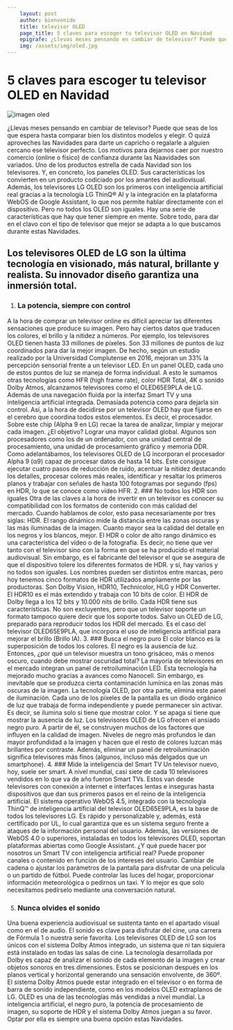 ```yaml
--- 
    layout: post
    author: bienvenido
    title: televisor OLED
    page_title: 5 claves para escoger tu televisor OLED en Navidad
    epigrafe: ¿Llevas meses pensando en cambiar de televisor? Puede que seas de los que espera hasta comparar bien los distintos modelos y elegir. O quizá aproveches las Navidades para darte un capricho o regalarle a alguien cercano ese televisor perfecto. 
    img: /assets/img/oled.jpg
---
```


# 5 claves para escoger tu televisor OLED en Navidad
![imagen oled]({{site.baseurl}}/assets/img/oled.jpg)

¿Llevas meses pensando en cambiar de televisor? Puede que seas de los que espera hasta comparar bien los distintos modelos y elegir. O quizá aproveches las Navidades para darte un capricho o regalarle a alguien cercano ese televisor perfecto. Los motivos para dejarnos caer por nuestro comercio (online o físico) de confianza durante las Naavidades son variados.
Uno de los productos estrella de cada Navidad son los televisores. Y, en concreto, los paneles OLED. Sus características los convierten en un producto codiciado por los amantes del audiovisual. Además, los televisores LG OLED son los primeros con inteligencia artificial real gracias a la tecnología LG ThinQ® AI y la integración en la plataforma WebOS de Google Assistant, lo que nos permite hablar directamente con el dispositivo.
Pero no todos los OLED son iguales. Hay una serie de características que hay que tener siempre en mente. Sobre todo, para dar en el clavo con el tipo de televisor que mejor se adapta a lo que buscamos durante estas Navidades.
 
 
## Los televisores OLED de LG son la última tecnología en visionado, más natural, brillante y realista. Su innovador diseño garantiza una inmersión total.
1. ### La potencia, siempre con control
A la hora de comprar un televisor online es difícil apreciar las diferentes sensaciones que produce su imagen. Pero hay ciertos datos que traducen los colores, el brillo y la nitidez a números. Por ejemplo, los televisores OLED tienen hasta 33 millones de píxeles. Son 33 millones de puntos de luz coordinados para dar la mejor imagen. De hecho, según un estudio realizado por la Universidad Complutense en 2016, mejoran un 33% la percepción sensorial frente a un televisor LED.
En un panel OLED, cada uno de estos puntos de luz se maneja de forma individual. A esto le sumamos otras tecnologías como HFR (high frame rate), color HDR Total, 4K o sonido Dolby Atmos, alcanzamos televisores como el OLED65E9PLA de LG. Además de una navegación fluida por la interfaz Smart TV y una inteligencia artificial integrada. Demasiada potencia como para dejarla sin control.
Así, a la hora de decidirse por un televisor OLED hay que fijarse en el cerebro que coordina todos estos elementos. Es decir, el procesador. Sobre este chip (Alpha 9 en LG) recae la tarea de analizar, limpiar y mejorar cada imagen. ¿El objetivo? Lograr una mayor calidad global. Algunos son procesadores como los de un ordenador, con una unidad central de procesamiento, una unidad de procesamiento gráfico y memoria DDR.
Como adelantábamos, los televisores OLED de LG incorporan el procesador Alpha 9 (α9) capaz de procesar datos de hasta 14 bits. Este consigue ejecutar cuatro pasos de reducción de ruido, acentuar la nitidez destacando los detalles, procesar colores más reales, identificar y resaltar los primeros planos y trabajar con señales de hasta 100 fotogramas por segundo (fps) en HDR, lo que se conoce como vídeo HFR.
2. ### No todos los HDR son iguales
Otra de las claves a la hora de invertir en un televisor es conocer su compatibilidad con los formatos de contenido con más calidad del mercado. Cuando hablamos de color, esto pasa necesariamente por tres siglas: HDR. El rango dinámico mide la distancia entre las zonas oscuras y las más iluminadas de la imagen. Cuanto mayor sea la calidad del detalle en los negros y los blancos, mejor.
El HDR o color de alto rango dinámico es una característica del vídeo o de la fotografía. Es decir, no tiene que ver tanto con el televisor sino con la forma en que se ha producido el material audiovisual. Sin embargo, es el fabricante del televisor el que se asegura de que el dispositivo tolere los diferentes formatos de HDR. y sí, hay varios y no todos son iguales.
Los nombres pueden ser distintos entre marcas, pero hoy tenemos cinco formatos de HDR utilizados ampliamente por las productoras. Son Dolby Vision, HDR10, Technicolor, HLG y HDR Converter. El HDR10 es el más extendido y trabaja con 10 bits de color. El HDR de Dolby llega a los 12 bits y 10.000 nits de brillo. Cada HDR tiene sus características. No son excluyentes, pero que un televisor soporte un formato tampoco quiere decir que los soporte todos. Salvo un OLED de LG, preparado para reproducir todos los HDR del mercado. Es el caso del televisor OLED65E9PLA, que incorpora el uso de inteligencia artificial para mejorar el brillo (Brillo IA).
3. ### Busca el negro puro
El color blanco es la superposición de todos los colores. El negro es la ausencia de luz. Entonces, ¿por qué un televisor muestra un tono grisáceo, más o menos oscuro, cuando debe mostrar oscuridad total? La mayoría de televisores en el mercado integran un panel de retroiluminación LED. Esta tecnología ha mejorado mucho gracias a avances como Nanocell.
Sin embargo, es inevitable que se produzca cierta contaminación lumínica en las zonas más oscuras de la imagen. La tecnología OLED, por otra parte, elimina este panel de iluminación. Cada uno de los píxeles de la pantalla es un diodo orgánico de luz que trabaja de forma independiente y puede permanecer sin activar. Es decir, se ilumina solo si tiene que mostrar color. Y se apaga si tiene que mostrar la ausencia de luz.
Los televisores OLED de LG ofrecen el ansiado negro puro. A partir de él, se construyen muchos de los factores que influyen en la calidad de imagen. Niveles de negro más profundos le dan mayor profundidad a la imagen y hacen que el resto de colores luzcan más brillantes por contraste. Además, eliminar un panel de retroiluminación significa televisores más finos (algunos, incluso más delgados que un smartphone).
4. ### Mide la inteligencia del Smart TV
Un televisor nuevo, hoy, suele ser smart. A nivel mundial, casi siete de cada 10 televisores vendidos en lo que va de año fueron Smart TVs. Estos van desde televisores con conexión a internet e interfaces lentas e inseguras hasta dispositivos que dan sus primeros pasos en el reino de la inteligencia artificial.
El sistema operativo WebOS 4.5, integrado con la tecnología ThinQ™ de inteligencia artificial del televisor OLED65E9PLA, es la base de todos los televisores LG. Es rápido y personalizable y, además, está certificado por UL, lo cual garantiza que es un sistema seguro frente a ataques de la información personal del usuario. Además, las versiones de WebOS 4.0 o superiores, instaladas en todos los televisores OLED, soportan plataformas abiertas como Google Assistant.
¿Y qué puede hacer por nosotros un Smart TV con inteligencia artificial real? Puede proponer canales o contenido en función de los intereses del usuario. Cambiar de cadena o ajustar los parámetros de la pantalla para disfrutar de una película o un partido de fútbol. Puede controlar las luces del hogar, proporcionar información meteorológica o pedirnos un taxi. Y lo mejor es que solo necesitamos pedírselo mediante una conversación natural.
 
5. ### Nunca olvides el sonido
Una buena experiencia audiovisual se sustenta tanto en el apartado visual como en el de audio. El sonido es clave para disfrutar del cine, una carrera de Fórmula 1 o nuestra serie favorita. Los televisores OLED de LG son los únicos con el sistema Dolby Atmos integrado, un sistema que ni tan siquiera está instalado en todas las salas de cine.
La tecnología desarrollada por Dolby es capaz de analizar el sonido de cada elemento de la imagen y crear objetos sonoros en tres dimensiones. Estos se posicionan después en los planos vertical y horizontal generando una sensación envolvente, de 360º. El sistema Dolby Atmos puede estar integrado en el televisor o en forma de barra de sonido independiente, como en los modelos OLED extraplanos de LG.
OLED es una de las tecnologías más vendidas a nivel mundial. La inteligencia artificial, el negro puro, la potencia de procesamiento de imagen, su soporte de HDR y el sistema Dolby Atmos juegan a su favor. Optar por ella es siempre una buena opción estas Navidades.

